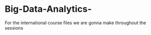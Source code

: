 # Big-Data-Analytics-
For the international course files we are gonna make throughout the sessions 
